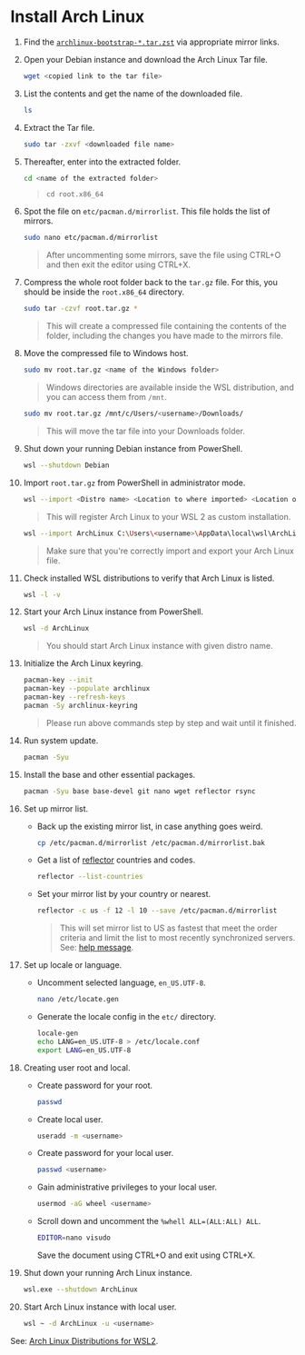 # Install Arch Linux

1. Find the [`archlinux-bootstrap-*.tar.zst`](https://archlinux.org/download/) via appropriate mirror links.
2. Open your Debian instance and download the Arch Linux Tar file.
   ```sh
   wget <copied link to the tar file>
   ```
3. List the contents and get the name of the downloaded file.
   ```sh
   ls
   ```
4. Extract the Tar file.
   ```sh
   sudo tar -zxvf <downloaded file name>
   ```
5. Thereafter, enter into the extracted folder.
   ```sh
   cd <name of the extracted folder>
   ```
   > `cd root.x86_64`
6. Spot the file on `etc/pacman.d/mirrorlist`. This file holds the list of mirrors.
   ```sh
   sudo nano etc/pacman.d/mirrorlist
   ```
   > After uncommenting some mirrors, save the file using CTRL+O and then exit the editor using CTRL+X.
7. Compress the whole root folder back to the `tar.gz` file. For this, you should be inside the `root.x86_64` directory.
   ```sh
   sudo tar -czvf root.tar.gz *
   ```
   > This will create a compressed file containing the contents of the folder, including the changes you have made to the mirrors file.
8. Move the compressed file to Windows host.
   ```sh
   sudo mv root.tar.gz <name of the Windows folder>
   ```
   > Windows directories are available inside the WSL distribution, and you can access them from `/mnt`.
   ```sh
   sudo mv root.tar.gz /mnt/c/Users/<username>/Downloads/
   ```
   > This will move the tar file into your Downloads folder.
9. Shut down your running Debian instance from PowerShell.
   ```sh
   wsl --shutdown Debian
   ```
10. Import `root.tar.gz` from PowerShell in administrator mode.
    ```sh
    wsl --import <Distro name> <Location to where imported> <Location of the tar file>
    ```
    > This will register Arch Linux to your WSL 2 as custom installation.
    ```sh
    wsl --import ArchLinux C:\Users\<username>\AppData\local\wsl\ArchLinux C:\Users\<username>\Downloads\root.tar.gz
    ```
    > Make sure that you're correctly import and export your Arch Linux file.
11. Check installed WSL distributions to verify that Arch Linux is listed.
    ```sh
    wsl -l -v
    ```
12. Start your Arch Linux instance from PowerShell.
    ```sh
    wsl -d ArchLinux
    ```
    > You should start Arch Linux instance with given distro name.
13. Initialize the Arch Linux keyring.
    ```sh
    pacman-key --init
    pacman-key --populate archlinux
    pacman-key --refresh-keys
    pacman -Sy archlinux-keyring
    ```
    > Please run above commands step by step and wait until it finished.
14. Run system update.
    ```sh
    pacman -Syu
    ```
15. Install the base and other essential packages.
    ```sh
    pacman -Syu base base-devel git nano wget reflector rsync
    ```

16. Set up mirror list.
    - Back up the existing mirror list, in case anything goes weird.
      ```sh
      cp /etc/pacman.d/mirrorlist /etc/pacman.d/mirrorlist.bak
      ```
    - Get a list of [reflector](https://wiki.archlinux.org/title/Reflector) countries and codes.
      ```sh
      reflector --list-countries
      ```
    - Set your mirror list by your country or nearest.
      ```sh
      reflector -c us -f 12 -l 10 --save /etc/pacman.d/mirrorlist
      ```
      > This will set mirror list to US as fastest that meet the order criteria and limit the list to most recently synchronized servers. See: [help message](https://xyne.dev/projects/reflector/).
17. Set up locale or language.
    - Uncomment selected language, `en_US.UTF-8`.
      ```sh
      nano /etc/locate.gen
      ```
    - Generate the locale config in the `etc/` directory.
      ```sh
      locale-gen
      echo LANG=en_US.UTF-8 > /etc/locale.conf
      export LANG=en_US.UTF-8
      ```
18. Creating user root and local.
    - Create password for your root.
      ```sh
      passwd
      ```
    - Create local user.
      ```sh
      useradd -m <username>
      ```
    - Create password for your local user.
      ```sh
      passwd <username>
      ```
    - Gain administrative privileges to your local user.
      ```sh
      usermod -aG wheel <username>
      ```
    - Scroll down and uncomment the `%whell ALL=(ALL:ALL) ALL`.
      ```sh
      EDITOR=nano visudo
      ```
      Save the document using CTRL+O and exit using CTRL+X.
19. Shut down your running Arch Linux instance.
    ```sh
    wsl.exe --shutdown ArchLinux
    ```
20. Start Arch Linux instance with local user.
    ```sh
    wsl ~ -d ArchLinux -u <username>
    ```

See: [Arch Linux Distributions for WSL2](https://itsfoss.com/arch-linux-windows-subsystem/).
